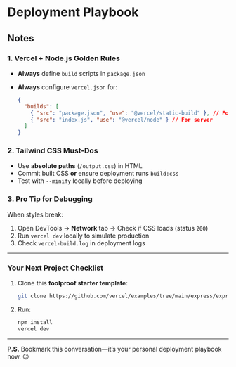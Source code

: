 # Deployment Playbook

## Notes

### **1. Vercel + Node.js Golden Rules**

- **Always** define `build` scripts in `package.json`
- **Always** configure `vercel.json` for:

  ```json
  {
    "builds": [
      { "src": "package.json", "use": "@vercel/static-build" }, // For static files
      { "src": "index.js", "use": "@vercel/node" } // For server
    ]
  }
  ```

### **2. Tailwind CSS Must-Dos**

- Use **absolute paths** (`/output.css`) in HTML
- Commit built CSS **or** ensure deployment runs `build:css`
- Test with `--minify` locally before deploying

### **3. Pro Tip for Debugging**

When styles break:

1. Open DevTools → **Network** tab → Check if CSS loads (status `200`)
2. Run `vercel dev` locally to simulate production
3. Check `vercel-build.log` in deployment logs

---

### **Your Next Project Checklist**

1. Clone this **foolproof starter template**:

   ```bash
   git clone https://github.com/vercel/examples/tree/main/express/express-tailwind my-project
   ```

2. Run:

   ```bash
   npm install
   vercel dev
   ```

---

**P.S.** Bookmark this conversation—it’s your personal deployment playbook now. 😉

